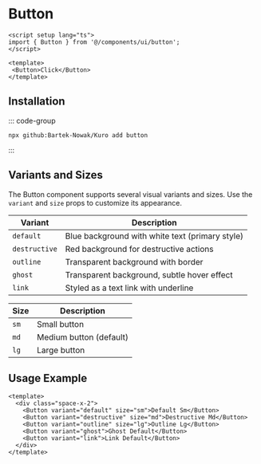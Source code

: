 # Button

```vue
<script setup lang="ts">
import { Button } from '@/components/ui/button';
</script>

<template>
 <Button>Click</Button>
</template>
```

## Installation

::: code-group
```npx
npx github:Bartek-Nowak/Kuro add button
```
:::

## Variants and Sizes

The Button component supports several visual variants and sizes. Use the `variant` and `size` props to customize its appearance.

| Variant     | Description                                      |
| ----------- | ------------------------------------------------ |
| `default`   | Blue background with white text (primary style) |
| `destructive` | Red background for destructive actions          |
| `outline`   | Transparent background with border               |
| `ghost`     | Transparent background, subtle hover effect      |
| `link`      | Styled as a text link with underline             |

| Size | Description             |
| ---- | ----------------------- |
| `sm` | Small button            |
| `md` | Medium button (default) |
| `lg` | Large button            |

## Usage Example

```vue
<template>
  <div class="space-x-2">
    <Button variant="default" size="sm">Default Sm</Button>
    <Button variant="destructive" size="md">Destructive Md</Button>
    <Button variant="outline" size="lg">Outline Lg</Button>
    <Button variant="ghost">Ghost Default</Button>
    <Button variant="link">Link Default</Button>
  </div>
</template>
```